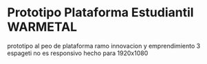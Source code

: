 # Prototipo Plataforma Estudiantil WARMETAL

prototipo al peo de plataforma
ramo innovacion y emprendimiento 3
espageti
no es responsivo
hecho para 1920x1080
